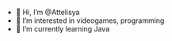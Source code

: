 - 👋 Hi, I’m @Attelisya
- 👀 I’m interested in videogames, programming
- 🌱 I’m currently learning Java

<!---
Attelisya/Attelisya is a ✨ special ✨ repository because its `README.md` (this file) appears on your GitHub profile.
You can click the Preview link to take a look at your changes.
--->
